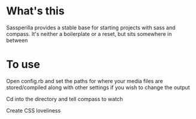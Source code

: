 <h1>What's this</h1>
<p>Sassperilla provides a stable base for starting projects with sass and compass. It's neither a boilerplate or a reset, but sits somewhere in between</p>

<h1>To use</h1>
<p>Open config.rb and set the paths for where your media files are stored/compiled along with other settings if you wish to change the output</p>
<p>Cd into the directory and tell compass to watch</p>
<p>Create CSS loveliness</p>